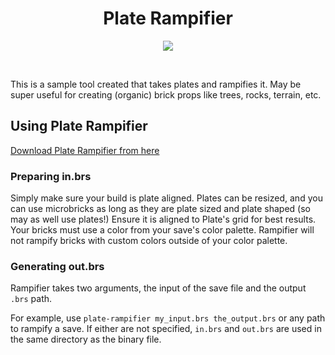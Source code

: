 <h1 align=center>Plate Rampifier</h1>

<p align=center>
<img src=https://user-images.githubusercontent.com/7478134/148273037-be45d3f8-75d2-4a96-9b5c-eeae76c170ea.png>
</p>
<br>

This is a sample tool created that takes plates and rampifies it. May be super useful for creating (organic) brick props like trees, rocks, terrain, etc.

## Using Plate Rampifier
[Download Plate Rampifier from here](https://github.com/Wrapperup/rampifier/releases)

### Preparing in.brs
Simply make sure your build is plate aligned. Plates can be resized, and you can use microbricks as long as they are plate sized and plate shaped (so may as well use plates!) Ensure it is aligned to Plate's grid for best results. Your bricks must use a color from your save's color palette. Rampifier will not rampify bricks with custom colors outside of your color palette.

### Generating out.brs
Rampifier takes two arguments, the input of the save file and the output `.brs` path. 

For example, use
`plate-rampifier my_input.brs the_output.brs` or any path to rampify a save. If either are not specified, `in.brs` and `out.brs` are used in the same directory as the binary file.
